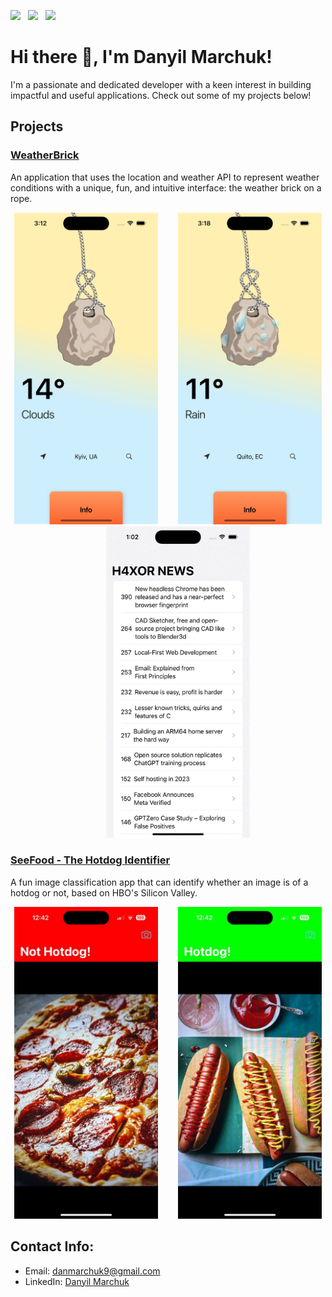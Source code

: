<a href="https://github.com/danmarchuk/Danyil-Marchuk-Resume.pdf" download><img src="https://img.shields.io/badge/Resume-ff69b4.svg?style=for-the-badge&logo=codeigniter&logoColor=white"></a>&nbsp;&nbsp;&nbsp;<a href="mailto:danmarchuk9@gmail.com"><img src="https://img.shields.io/badge/Email-Danyil-8056d5.svg?style=for-the-badge&logo=minutemailer&logoColor=white"></a>&nbsp;&nbsp;&nbsp;<a href="https://www.linkedin.com/in/danyil-marchuk/" target="_blank"><img src="https://img.shields.io/badge/LinkedIn-Danyil%20Marchuk-brightgreen?style=for-the-badge&logo=linkedin&logoColor=white" ></a>

# Hi there 👋, I'm Danyil Marchuk!

I'm a passionate and dedicated developer with a keen interest in building impactful and useful applications. Check out some of my projects below!

## Projects

### [WeatherBrick](https://github.com/danmarchuk/WeatherBrick)

An application that uses the location and weather API to represent weather conditions with a unique, fun, and intuitive interface: the weather brick on a rope.

<p align="center">
<img src="https://github.com/danmarchuk/WeatherBrick/blob/dev/Images/1.png" width="230" title="WeatherBrick">&nbsp;&nbsp;&nbsp;&nbsp;&nbsp;&nbsp;&nbsp;&nbsp;<img src="https://github.com/danmarchuk/WeatherBrick/blob/dev/Images/2.png" width="230" title="WeatherBrick">&nbsp;&nbsp;&nbsp;&nbsp;&nbsp;&nbsp;&nbsp;&nbsp;<img src="https://github.com/danmarchuk/WeatherBrick/blob/dev/Images/3.gif" width="230" title="WeatherBrick">
</p>

### [SeeFood - The Hotdog Identifier](https://github.com/danmarchuk/SeeFood)

A fun image classification app that can identify whether an image is of a hotdog or not, based on HBO's Silicon Valley.

<p align="center">
<img src="https://github.com/danmarchuk/SeeFood/blob/main/Images/1.jpg" width="230" title="SeeFood">&nbsp;&nbsp;&nbsp;&nbsp;&nbsp;&nbsp;&nbsp;&nbsp;<img src="https://github.com/danmarchuk/SeeFood/blob/main/Images/2.jpg" width="230" title="SeeFood">
</p>

## Contact Info:

- Email: danmarchuk9@gmail.com
- LinkedIn: [Danyil Marchuk](https://www.linkedin.com/in/danyil-marchuk/)
